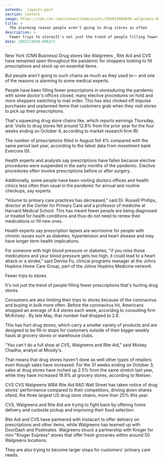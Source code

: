 ```yaml
--- 
extends: _layouts.post 
section: content 
image: https://cdn.cnn.com/cnnnext/dam/assets/201014084836-walgreens-0323-super-tease.jpg 
title: > 
  The alarming reason people aren't going to drug stores as often 
description: > 
  Fewer trips to storesIt's not just the trend of people filling fewer prescriptions that's hurting drug stores.This has hurt drug stores, which carry a smaller variety of products and are designed to be fill-in stops for customers outside of their bigger weekly hauls at grocery stores or warehouse clubs.That means that drug stores haven't done as well other types of retailers even though sales have increased.For the 31 weeks ending on October 3, sales at drug stores have inched up 2.5% from the same stretch last year, while they have increased 19.9% at grocery stores, according to Nielsen.CVS CVS Walgreens WBA Rite Aid RAD Wall Street has taken notice of drug stores' performance compared to their competitors, driving down shares ofand, the three largest US drug store chains, more than 20% this year. 
date: 1602723648.896272 
--- 
```

New York (CNN Business) Drug stores like Walgreens , Rite Aid and CVS have remained open throughout the pandemic for shoppers looking to fill prescriptions and stock up on essential items.

But people aren't going to such chains as much as they used to— and one of the reasons is alarming to some medical experts.

People have been filling fewer prescriptions in storesduring the pandemic with some doctor's offices closed, many elective procedures on hold and more shoppers switching to mail order. This has also choked off impulse purchases and unplanned items that customers grab when they visit stores to pick up their prescriptions.

That's squeezing drug store chains like, which reports earnings Thursday, and. Visits to drug stores fell around 12.8% from the prior year for the four weeks ending on October 4, according to market research firm IRI

The number of prescriptions filled in August fell 4% compared with the same period last year, according to the latest data from investment bank Evercore ISI.

Health experts and analysts say prescriptions have fallen because elective procedures were suspended in the early months of the pandemic. Elective procedures often involve prescriptions before or after surgery.

Additionally, some people have been visiting doctors offices and health clinics less often than usual in the pandemic for annual and routine checkups, say experts.

"Volume to primary care practices has decreased," said Dr. Russell Phillips, director at the Center for Primary Care and a professor of medicine at Harvard Medical School. This has meant fewer people are being diagnosed or treated for health conditions and thus do not need to renew their medications or fill new ones.

Health experts say prescription lapses are worrisome for people with chronic issues such as diabetes, hypertension and heart disease and may have longer term health implications.

For someone with high blood pressure or diabetes, "if you miss those medications and your blood pressure gets too high, it could lead to a heart attack or a stroke," said Denise Fu, clinical programs manager at the Johns Hopkins Home Care Group, part of the Johns Hopkins Medicine network.

Fewer trips to stores

It's not just the trend of people filling fewer prescriptions that's hurting drug stores.

Consumers are also limiting their trips to stores because of the coronavirus and buying in bulk more often. Before the coronavirus hit, Americans shopped an average of 4.4 stores each week, according to consulting firm McKinsey . By late May, that number had dropped to 2.8.

This has hurt drug stores, which carry a smaller variety of products and are designed to be fill-in stops for customers outside of their bigger weekly hauls at grocery stores or warehouse clubs.

"You can't do a full shop at CVS, Walgreens and Rite Aid," said Mickey Chadha, analyst at Moody's.

That means that drug stores haven't done as well other types of retailers even though sales have increased. For the 31 weeks ending on October 3, sales at drug stores have inched up 2.5% from the same stretch last year, while they have increased 19.9% at grocery stores, according to Nielsen.

CVS CVS Walgreens WBA Rite Aid RAD Wall Street has taken notice of drug stores' performance compared to their competitors, driving down shares ofand, the three largest US drug store chains, more than 20% this year.

CVS, Walgreens and Rite Aid are trying to fight back by offering home delivery and curbside pickup and improving their food selection.

Rite Aid and CVS have partnered with Instacart to offer delivery on prescriptions and other items, while Walgreens has teamed up with DoorDash and Postmates. Walgreens struck a partnership with Kroger for mini "Kroger Express" stores that offer fresh groceries within around 50 Walgreens locations.

They are also trying to become larger stops for customers' primary care needs.